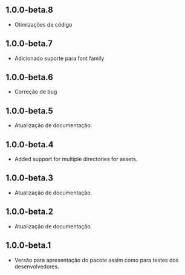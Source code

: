 ## 1.0.0-beta.8

* Otimizações de código 

## 1.0.0-beta.7

* Adicionado suporte para font family
## 1.0.0-beta.6

* Correção de bug
## 1.0.0-beta.5

* Atualização de documentação.

## 1.0.0-beta.4

* Added support for multiple directories for assets.

## 1.0.0-beta.3

* Atualização de documentação.

## 1.0.0-beta.2

* Atualização de documentação.

## 1.0.0-beta.1

* Versão para apresentação do pacote assim como para testes dos desenvolvedores.
